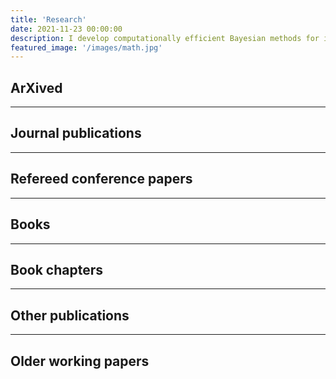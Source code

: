 ```yaml
---
title: 'Research'
date: 2021-11-23 00:00:00
description: I develop computationally efficient Bayesian methods for inference, prediction and decision making with flexible probabilistic models. Here is a list of my research papers and links to preprints or Journal versions.
featured_image: '/images/math.jpg'
---
```



## ArXived



---

## Journal publications


---

## Refereed conference papers

---

## Books

---

## Book chapters

---

## Other publications

---

## Older working papers

